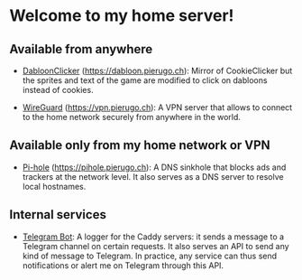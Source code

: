 # Welcome to my home server!

## Available from anywhere

- [DabloonClicker](/dabloon-clicker) (https://dabloon.pierugo.ch): Mirror of CookieClicker but the sprites and text of the game are modified to click on dabloons instead of cookies.

- [WireGuard](/wireguard) (https://vpn.pierugo.ch): A VPN server that allows to connect to the home network securely from anywhere in the world.

## Available only from my home network or VPN

- [Pi-hole](/pihole) (https://pihole.pierugo.ch): A DNS sinkhole that blocks ads and trackers at the network level. It also serves as a DNS server to resolve local hostnames.

## Internal services

- [Telegram Bot](/telegram-bot): A logger for the Caddy servers: it sends a message to a Telegram channel on certain requests. It also serves an API to send any kind of message to Telegram. In practice, any service can thus send notifications or alert me on Telegram through this API.
